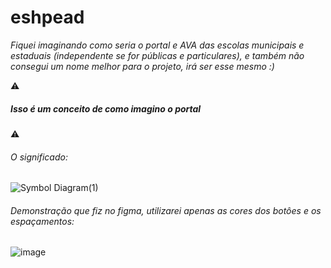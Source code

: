 # eshpead

<i>Fiquei imaginando como seria o portal e AVA das escolas municipais e estaduais (independente se for públicas e particulares), e também não consegui um nome melhor para o projeto, irá ser esse mesmo :)</i>

:warning: <h5><i>Isso é um conceito de como imagino o portal</i></h5> :warning:

<h6>O significado:</h6>

![Symbol Diagram(1)](https://user-images.githubusercontent.com/29151587/120912007-1e288a00-c662-11eb-84e5-f4b62a19a9e7.jpg)

<h6>Demonstração que fiz no figma, utilizarei apenas as cores dos botôes e os espaçamentos:</h6>

![image](https://user-images.githubusercontent.com/29151587/120912174-7c09a180-c663-11eb-8964-dfc809bad312.png)


